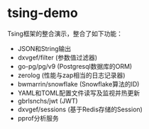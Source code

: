 # tsing-demo
Tsing框架的整合演示，整合了如下功能：
- JSON和String输出
- dxvgef/filter (参数值过滤器)
- go-pg/pg/v9 (Postgresql数据库的ORM)
- zerolog (性能与zap相当的日志记录器)
- bwmarrin/snowflake (Snowflake算法的ID)
- YAML和TOML配置文件读写及监视并热更新
- gbrlsnchs/jwt (JWT)
- dxvgef/sessions (基于Redis存储的Session)
- pprof分析服务